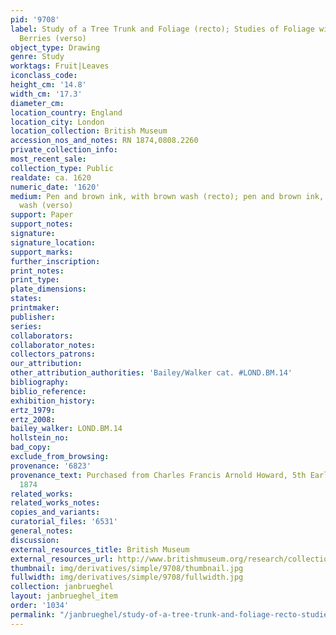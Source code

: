 ```yaml
---
pid: '9708'
label: Study of a Tree Trunk and Foliage (recto); Studies of Foliage with Fruits and
  Berries (verso)
object_type: Drawing
genre: Study
worktags: Fruit|Leaves
iconclass_code:
height_cm: '14.8'
width_cm: '17.3'
diameter_cm:
location_country: England
location_city: London
location_collection: British Museum
accession_nos_and_notes: RN 1874,0808.2260
private_collection_info:
most_recent_sale:
collection_type: Public
realdate: ca. 1620
numeric_date: '1620'
medium: Pen and brown ink, with brown wash (recto); pen and brown ink, with gray-brown
  wash (verso)
support: Paper
support_notes:
signature:
signature_location:
support_marks:
further_inscription:
print_notes:
print_type:
plate_dimensions:
states:
printmaker:
publisher:
series:
collaborators:
collaborator_notes:
collectors_patrons:
our_attribution:
other_attribution_authorities: 'Bailey/Walker cat. #LOND.BM.14'
bibliography:
biblio_reference:
exhibition_history:
ertz_1979:
ertz_2008:
bailey_walker: LOND.BM.14
hollstein_no:
bad_copy:
exclude_from_browsing:
provenance: '6823'
provenance_text: Purchased from Charles Francis Arnold Howard, 5th Earl of Wickow,
  1874
related_works:
related_works_notes:
copies_and_variants:
curatorial_files: '6531'
general_notes:
discussion:
external_resources_title: British Museum
external_resources_url: http://www.britishmuseum.org/research/collection_online/collection_object_details.aspx
thumbnail: img/derivatives/simple/9708/thumbnail.jpg
fullwidth: img/derivatives/simple/9708/fullwidth.jpg
collection: janbrueghel
layout: janbrueghel_item
order: '1034'
permalink: "/janbrueghel/study-of-a-tree-trunk-and-foliage-recto-studies-of-foliage-with-fruits-and-berries-verso"
---
```

